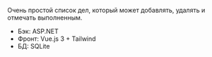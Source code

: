 Очень простой список дел, который может добавлять, удалять и отмечать выполненным. 
- Бэк: ASP.NET
- Фронт: Vue.js 3 + Tailwind
- БД: SQLite
